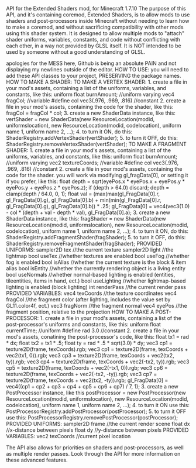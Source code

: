 API for the Extended Shaders mod, for Minecraft 1.7.10
The purpose of this API, and it's containing coremod, Extended Shaders, is to allow mods to use shaders and post-processors inside Minecraft without needing to learn how to make a coremod, and without sacrificing compatibility with other mods using this shader system.
It is designed to allow multiple mods to "attach" shader uniforms, variables, constants, and code without conflicting with each other, in a way not provided by GLSL itself.
It is NOT intended to be used by someone without a good understanding of GLSL.

apologies for the MESS here, Github is being an absolute PAIN and not displaying my newlines outside of the editor.
HOW TO USE:
	you will need to add these API classes to your project, PRESERVING the package names.
	HOW TO MAKE A SHADER:
		TO MAKE A VERTEX SHADER:
			1. create a file in your mod's assets, containing a list of the uniforms, variables, and constants, like this:
				uniform float burnAmount; //uniform
				varying vec4 fragCol; //variable
				#define col vec3(.976, .969, .816) //constant
			2. create a file in your mod's assets, containing the code for the shader, like this:
				fragCol = fragCol * col;
			3. create a new ShaderData instance, like this:
				vertShader = new ShaderData(new ResourceLocation(modid, uniformslocation), new ResourceLocation(modid, codelocation), uniform name 1, uniform name 2, ...);
			4. to turn it ON, do this:
				ShaderRegistry.addVertexShader(vertShader);
			5. to turn it OFF, do this:
				ShaderRegistry.removeVertexShader(vertShader);
		TO MAKE A FRAGMENT SHADER:
			1. create a file in your mod's assets, containing a list of the uniforms, variables, and constants, like this:
				uniform float burnAmount; //uniform
				varying vec2 textureCoords; //variable
				#define col vec3(.976, .969, .816) //constant
			2. create a file in your mod's assets, containing the code for the shader. you will work via modifying gl_fragData[0], or setting it if you prefer, like this:
				float depth = sqrt(eyePos.x * eyePos.x + eyePos.y * eyePos.y + eyePos.z * eyePos.z);
				if (depth > 64.0) discard;
				depth = clamp(depth / 64.0, 0, 1);
				float val = (max(max(gl_FragData[0].r, gl_FragData[0].g), gl_FragData[0].b) + min(min(gl_FragData[0].r, gl_FragData[0].g), gl_FragData[0].b)) * .25;
				gl_FragData[0] = vec4(vec3(1.0) - col * (depth + val - depth * val), gl_FragData[0].a);
			3. create a new ShaderData instance, like this:
				fragShader = new ShaderData(new ResourceLocation(modid, uniformslocation), new ResourceLocation(modid, codelocation), uniform name 1, uniform name 2, ...);
			4. to turn it ON, do this:
				ShaderRegistry.addFragmentShader(fragShader);
			5. to turn it OFF, do this:
				ShaderRegistry.removeFragmentShader(fragShader);
		PROVIDED UNIFORMS:
			sampler2D tex //the current texture
			sampler2D light //the lightmap
			bool useTex //whether textures are enabled
			bool useFog //whether fog is enabled
			bool isAlias //whether the current texture is the block & item alias
			bool isEntity //whether the currently rendering object is a living entity
			bool useNormals //whether normal-based lighting is enabled (entities, tileentities, items in hand, ect.)
			bool useLighting //whether lightmap-based lighting is enabled (block lighting)
			int renderPass //the current render pass
		PROVIDED VARIABLES:
			vec4 texCoords //the texture coordinates
			vec4 fragCol //the fragment color (after lighting, includes the value set by GL11.color4f, ect.)
			vec3 fragNorm //the fragment normal
			vec4 eyePos //the fragment position, relative to the projection
	HOW TO MAKE A POST-PROCESSOR:
		1. create a file in your mod's assets, containing a list of the post-processor's uniforms and constants, like this:
			uniform float currentTime; //uniform
			#define rad 3.0 //constant
		2. create a file in your mod's assets, conatining the post-processor's code, like this:
			float tx1 = rad * dx;
			float tx2 = tx1 * .5;
			float ty = rad * .5 * sqrt(3.0) * dy;
			vec3 cp1 = texture2D(frame, texCoords).rgb;
			vec3 cp1 = texture2D(frame, texCoords + vec2(tx1, 0)).rgb;
			vec3 cp3 = texture2D(frame, texCoords + vec2(tx2, ty)).rgb;
			vec3 cp4 = texture2D(frame, texCoords + vec2(-tx2, ty)).rgb;
			vec3 cp5 = texture2D(frame, texCoords + vec2(-tx1, 0)).rgb;
			vec3 cp6 = texture2D(frame, texCoords + vec2(-tx2, -ty)).rgb;
			vec3 cp7 = texture2D(frame, texCoords + vec2(tx2, -ty)).rgb;
			gl_FragData[0] = vec4((cp1 + cp2 + cp3 + cp4 + cp5 + cp6 + cp7) / 7, 1);
		3. create a new PostProcessor instance, like this
			postProcessor = new PostProcessor(new ResourceLocation(modid, uniformslocation), new ResourceLocation(modid, codelocation), uniform name 1, uniform name 2, ...);
		4. to turn it ON use this:
			PostProcessorRegistry.addPostProcessor(postProcessor);
		5. to turn it OFF use this:
			PostProcessorRegistry.removePostProcessor(postProcessor);
		PROVIDED UNIFORMS:
			sampler2D frame //the current render scene
			float dx //x-distance between pixels
			float dy //y-distance between pixels
		PROVIDED VARIABLES:
			vec2 texCoords //current pixel location
			
The API also allows for priorities on shaders and post-processors, as well as multiple render passes. Look through the API for more information on these advanced features.
